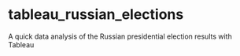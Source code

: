 # tableau_russian_elections
A quick data analysis of the Russian presidential election results with Tableau
